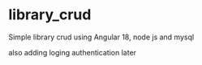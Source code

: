 # library_crud
Simple library crud using Angular 18, node js and mysql


also adding loging authentication later
